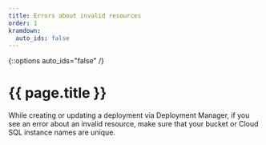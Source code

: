 ```yaml
---
title: Errors about invalid resources 
order: 1
kramdown:
  auto_ids: false
---
```

{::options auto_ids="false" /}
# {{ page.title }}

While creating or updating a deployment via Deployment Manager, if you see an
error about an invalid resource, make sure that your bucket or Cloud SQL
instance names are unique.
